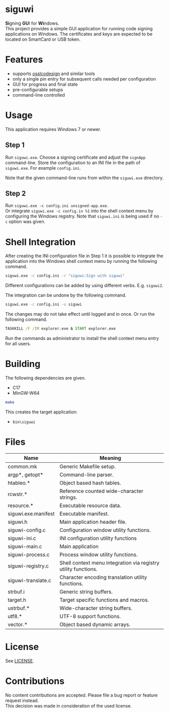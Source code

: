 siguwi
======

**Si**gning **GU**I for **Wi**ndows.  
This project provides a simple GUI application for running code signing
applications on Windows. The certificates and keys are expected to be located
on SmartCard or USB token.

Features
========

- supports [osslcodesign][1] and similar tools
- only a single pin entry for subsequent calls needed per configuration
- GUI for progress and final state
- pre-configurable setups
- command-line controlled

[1]: https://github.com/mtrojnar/osslsigncode

Usage
=====

This application requires Windows 7 or newer.

Step 1
------

Run `siguwi.exe`. Choose a signing certificate and adjust the `signApp`
command-line. Store the configuration to an INI file in the path of `siguwi.exe`.
For example `config.ini`.

Note that the given command-line runs from within the `siguwi.exe` directory.

Step 2
------

Run `siguwi.exe -c config.ini unsigned-app.exe`.  
Or integrate `siguwi.exe -c config.in %1` into the shell context menu by configuring
the Windows registry. Note that `siguwi.ini` is being used if no `-c` option was given.

Shell Integration
=================

After creating the INI configuration file in Step 1 it is possible to integrate
the application into the Windows shell context menu by running the following
command.

```bat
siguwi.exe -c config.ini -r "siguwi:Sign with siguwi"
```

Different configurations can be added by using different verbs. E.g. `siguwi2`.

The integration can be undone by the following command.

```bat
siguwi.exe -c config.ini -u siguwi
```

The changes may do not take effect until logged and in once. Or run the following command.

```bat
TASKKILL /F /IM explorer.exe & START explorer.exe
```

Run the commands as administrator to install the shell context menu entry for all users.

Building
========

The following dependencies are given.  
- C17
- MinGW-W64
  
```sh
make
```

This creates the target application:
- `bin\siguwi`

Files
=====

|Name                |Meaning
|--------------------|--------------------------------------------------------------
|common.mk           |Generic Makefile setup.
|argp*, getopt*      |Command-line parser.
|htableo.*           |Object based hash tables.
|rcwstr.*            |Reference counted wide-character strings.
|resource.*          |Executable resource data.
|siguwi.exe.manifest |Executable manifest.
|siguwi.h            |Main application header file.
|siguwi-config.c     |Configuration window utility functions.
|siguwi-ini.c        |INI configuration utility functions
|siguwi-main.c       |Main application 
|siguwi-process.c    |Process window utility functions.
|siguwi-registry.c   |Shell context menu integration via registry utility functions.
|siguwi-translate.c  |Character encoding translation utility functions.
|strbuf.i            |Generic string buffers.
|target.h            |Target specific functions and macros.
|ustrbuf.*           |Wide-character string buffers.
|utf8.*              |UTF-8 support functions.
|vector.*            |Object based dynamic arrays.

License
=======

See [LICENSE](LICENSE).  

Contributions
=============

No content contributions are accepted. Please file a bug report or feature request instead.  
This decision was made in consideration of the used license.
